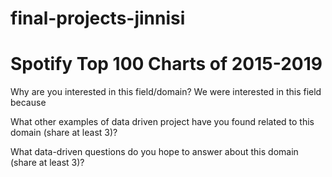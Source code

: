 # final-projects-jinnisi
# Spotify Top 100 Charts of 2015-2019

Why are you interested in this field/domain?
We were interested in this field because 

What other examples of data driven project have you found related to this domain (share at least 3)?

What data-driven questions do you hope to answer about this domain (share at least 3)?
